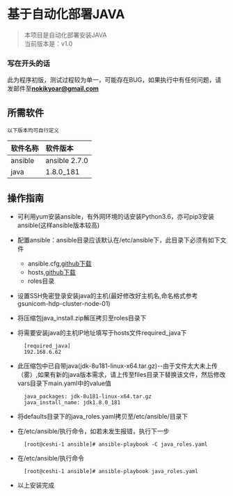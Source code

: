# 基于自动化部署JAVA
> 本项目是自动化部署安装JAVA  
> 当前版本是：v1.0

### 写在开头的话
此为程序初版，测试过程较为单一，可能存在BUG，如果执行中有任何问题，请发邮件至**nokikyoar@gmail.com**

## 所需软件
`以下版本均可自行定义`  

|软件名称|软件版本|
|:----------------|:-------------|
|ansible  | ansible 2.7.0 |
|java| 1.8.0_181  |

## 操作指南

- 可利用yum安装ansible，有外网环境的话安装Python3.6，亦可pip3安装ansible(这样ansible版本较高)
- 配置ansible：ansible目录应该默认在/etc/ansible下，此目录下必须有如下文件
	- ansible.cfg,[github下载](https://raw.githubusercontent.com/ansible/ansible/devel/examples/hosts)
	- hosts,[github下载](https://raw.githubusercontent.com/ansible/ansible/devel/examples/hosts)
	- roles目录
- 设置SSH免密登录安装java的主机(最好修改好主机名,命名格式参考gsunicom-hdp-cluster-node-01)
- 将压缩包java_install.zip解压拷贝至roles目录下
- 将需要安装java的主机IP地址填写于hosts文件required_java下

		[required_java]
		192.168.6.62
		
- 此压缩包中已自带java(jdk-8u181-linux-x64.tar.gz)--由于文件太大未上传（雾）,如果有新的java版本需求，请上传至files目录下替换该文件，然后修改vars目录下main.yaml中的value值

		java_packages: jdk-8u181-linux-x64.tar.gz
		java_install_name: jdk1.8.0_181

- 将defaults目录下的java_roles.yaml拷贝至/etc/ansible/目录下
- 在/etc/ansible/执行命令，如若未发生报错，执行下一步
	
		[root@ceshi-1 ansible]# ansible-playbook -C java_roles.yaml
- 在/etc/ansible/执行命令

		[root@ceshi-1 ansible]# ansible-playbook java_roles.yaml
		
- 以上安装完成
